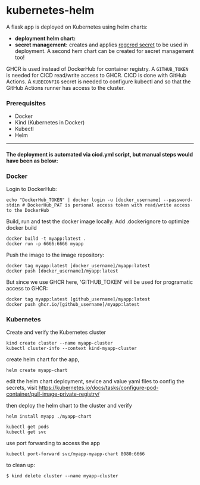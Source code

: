 # kubernetes-helm
A flask app is deployed on Kubernetes using helm charts:
- **deployment helm chart:** 
- **secret management:** creates and applies [regcred secret](https://kubernetes.io/docs/tasks/configure-pod-container/pull-image-private-registry/) to be used in deployment. A second hem chart can be created for secret management too!

GHCR is used instead of DockerHub for container registry. A `GITHUB_TOKEN` is needed for CICD read/write access to GHCR.
CICD is done with GitHub Actions. A `KUBECONFIG` secret is needed to configure kubectl and so that the GitHub Actions runner has access to the cluster.

### Prerequisites

- Docker
- Kind (Kubernetes in Docker)
- Kubectl
- Helm
**************************
#### The deployment is automated via cicd.yml script, but manual steps would have been as below: 

### Docker
Login to DockerHub:
```
echo "DockerHub_TOKEN" | docker login -u [docker_username] --password-stdin # DockerHub_PAT is personal access token with read/write access to the DockerHub
```
Build, run and test the docker image locally. Add .dockerignore to optimize docker build
```
docker build -t myapp:latest .
docker run -p 6666:6666 myapp
```
Push the image to the image repository:
```
docker tag myapp:latest [docker_username]/myapp:latest
docker push [docker_username]/myapp:latest
```
But since we use GHCR here, 'GITHUB_TOKEN' will be used for programatic access to GHCR:
```
docker tag myapp:latest [github_username]/myapp:latest
docker push ghcr.io/[github_username]/myapp:latest
```


 ### Kubernetes

Create and verify the Kubernetes cluster
```
kind create cluster --name myapp-cluster
kubectl cluster-info --context kind-myapp-cluster
```

create helm chart for the app, 
```
helm create myapp-chart
```
edit the helm chart deployment, sevice and value yaml files
to config the secrets, visit https://kubernetes.io/docs/tasks/configure-pod-container/pull-image-private-registry/

then deploy the helm chart to the cluster and verify
```
helm install myapp ./myapp-chart

kubectl get pods
kubectl get svc
```
use port forwarding to access the app
```
kubectl port-forward svc/myapp-myapp-chart 8080:6666
```

to clean up:
```
$ kind delete cluster --name myapp-cluster
```
